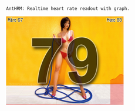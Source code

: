 
	AntHRM: Realtime heart rate readout with graph.


![screenshots of app](./screenshots/anthrm.png)





